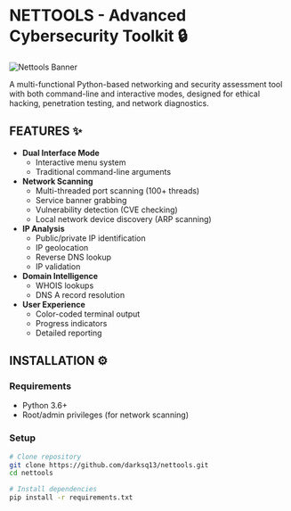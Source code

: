 # NETTOOLS - Advanced Cybersecurity Toolkit 🔒

![Nettools Banner](https://i.imgur.com/JKvQx8E.png)

A multi-functional Python-based networking and security assessment tool with both command-line and interactive modes, designed for ethical hacking, penetration testing, and network diagnostics.

## FEATURES ✨

- **Dual Interface Mode**
  - Interactive menu system
  - Traditional command-line arguments
- **Network Scanning**
  - Multi-threaded port scanning (100+ threads)
  - Service banner grabbing
  - Vulnerability detection (CVE checking)
  - Local network device discovery (ARP scanning)
- **IP Analysis**
  - Public/private IP identification
  - IP geolocation
  - Reverse DNS lookup
  - IP validation
- **Domain Intelligence**
  - WHOIS lookups
  - DNS A record resolution
- **User Experience**
  - Color-coded terminal output
  - Progress indicators
  - Detailed reporting

## INSTALLATION ⚙️

### Requirements
- Python 3.6+
- Root/admin privileges (for network scanning)

### Setup
```bash
# Clone repository
git clone https://github.com/darksq13/nettools.git
cd nettools

# Install dependencies
pip install -r requirements.txt
